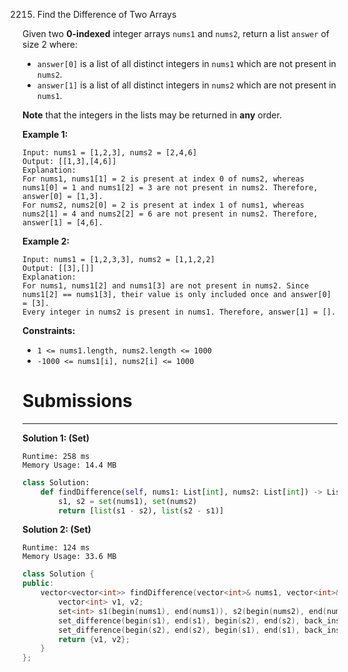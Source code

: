 2215. Find the Difference of Two Arrays

Given two **0-indexed** integer arrays `nums1` and `nums2`, return a list `answer` of size 2 where:

* `answer[0]` is a list of all distinct integers in `nums1` which are not present in `nums2`.
* `answer[1]` is a list of all distinct integers in `nums2` which are not present in `nums1`.

**Note** that the integers in the lists may be returned in **any** order.

 

**Example 1:**
``` 
Input: nums1 = [1,2,3], nums2 = [2,4,6]
Output: [[1,3],[4,6]]
Explanation:
For nums1, nums1[1] = 2 is present at index 0 of nums2, whereas nums1[0] = 1 and nums1[2] = 3 are not present in nums2. Therefore, answer[0] = [1,3].
For nums2, nums2[0] = 2 is present at index 1 of nums1, whereas nums2[1] = 4 and nums2[2] = 6 are not present in nums2. Therefore, answer[1] = [4,6].
```

**Example 2:**
```
Input: nums1 = [1,2,3,3], nums2 = [1,1,2,2]
Output: [[3],[]]
Explanation:
For nums1, nums1[2] and nums1[3] are not present in nums2. Since nums1[2] == nums1[3], their value is only included once and answer[0] = [3].
Every integer in nums2 is present in nums1. Therefore, answer[1] = [].
```

**Constraints:**

* `1 <= nums1.length, nums2.length <= 1000`
* `-1000 <= nums1[i], nums2[i] <= 1000`

# Submissions
---
**Solution 1: (Set)**
```
Runtime: 258 ms
Memory Usage: 14.4 MB
```
```python
class Solution:
    def findDifference(self, nums1: List[int], nums2: List[int]) -> List[List[int]]:
        s1, s2 = set(nums1), set(nums2)
        return [list(s1 - s2), list(s2 - s1)] 
```

**Solution 2: (Set)**
```
Runtime: 124 ms
Memory Usage: 33.6 MB
```
```c++
class Solution {
public:
    vector<vector<int>> findDifference(vector<int>& nums1, vector<int>& nums2) {
        vector<int> v1, v2;
        set<int> s1(begin(nums1), end(nums1)), s2(begin(nums2), end(nums2));
        set_difference(begin(s1), end(s1), begin(s2), end(s2), back_inserter(v1));
        set_difference(begin(s2), end(s2), begin(s1), end(s1), back_inserter(v2));
        return {v1, v2};
    }
};
```
